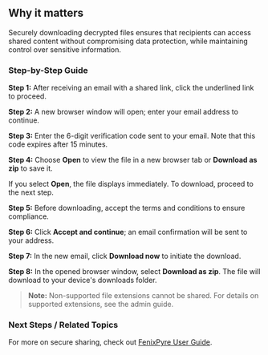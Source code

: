 
## Why it matters
Securely downloading decrypted files ensures that recipients can access shared content without compromising data protection, while maintaining control over sensitive information.

### Step-by-Step Guide

**Step 1:** After receiving an email with a shared link, click the underlined link to proceed.

<!-- IMG: ./media/06-recipient-guide/shared-link-email.png | Alt: Email with shared link for downloading decrypted files -->

**Step 2:** A new browser window will open; enter your email address to continue.

<!-- IMG: ./media/06-recipient-guide/enter-email.png | Alt: Prompt to enter email address for verification -->

**Step 3:** Enter the 6-digit verification code sent to your email. Note that this code expires after 15 minutes.

<!-- IMG: ./media/06-recipient-guide/enter-verification-code.png | Alt: Field for entering the verification code -->

**Step 4:** Choose **Open** to view the file in a new browser tab or **Download as zip** to save it.

If you select **Open**, the file displays immediately. To download, proceed to the next step.

<!-- IMG: ./media/06-recipient-guide/open-or-download-options.png | Alt: Options to open or download the file -->

**Step 5:** Before downloading, accept the terms and conditions to ensure compliance.

<!-- IMG: ./media/06-recipient-guide/terms-and-conditions.png | Alt: Screen showing terms and conditions agreement -->

**Step 6:** Click **Accept and continue**; an email confirmation will be sent to your address.

<!-- IMG: ./media/06-recipient-guide/accept-and-continue.png | Alt: Button to accept and proceed -->

**Step 7:** In the new email, click **Download now** to initiate the download.

<!-- IMG: ./media/06-recipient-guide/download-now-email.png | Alt: Email with download now link -->

**Step 8:** In the opened browser window, select **Download as zip**. The file will download to your device's downloads folder.

<!-- IMG: ./media/06-recipient-guide/download-as-zip.png | Alt: Option to download as a ZIP file -->

> **Note:** Non-supported file extensions cannot be shared. For details on supported extensions, see the admin guide.

### Next Steps / Related Topics
For more on secure sharing, check out [FenixPyre User Guide](/docs-v4/05-user-guide/index.md).
